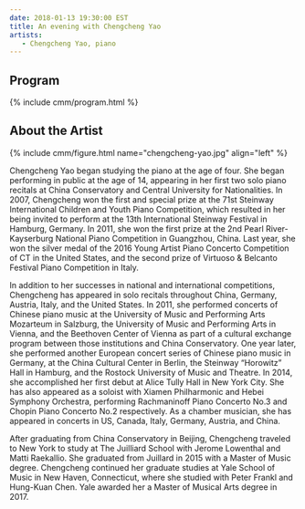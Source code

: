 ```yaml
---
date: 2018-01-13 19:30:00 EST
title: An evening with Chengcheng Yao
artists: 
   - Chengcheng Yao, piano
---
```


## Program

{% include cmm/program.html %}

## About the Artist

{% include cmm/figure.html name="chengcheng-yao.jpg" align="left" %}

Chengcheng Yao began studying the piano at the age of four. She began performing in public
at the age of 14, appearing in her first two solo piano recitals at China Conservatory and
Central University for Nationalities. In 2007, Chengcheng won the first and special prize at
the 71st Steinway International Children and Youth Piano Competition, which resulted in her
being invited to perform at the 13th International Steinway Festival in Hamburg, Germany. In
2011, she won the first prize at the 2nd Pearl River-Kayserburg National Piano Competition
in Guangzhou, China. Last year, she won the silver medal of the 2016 Young Artist Piano
Concerto Competition of CT in the United States, and the second prize of Virtuoso & Belcanto
Festival Piano Competition in Italy.

In addition to her successes in national and international competitions, Chengcheng has
appeared in solo recitals throughout China, Germany, Austria, Italy, and the United States.
In 2011, she performed concerts of Chinese piano music at the University of Music and
Performing Arts Mozarteum in Salzburg, the University of Music and Performing Arts in
Vienna, and the Beethoven Center of Vienna as part of a cultural exchange program between
those institutions and China Conservatory. One year later, she performed another European
concert series of Chinese piano music in Germany, at the China Cultural Center in Berlin,
the Steinway “Horowitz” Hall in Hamburg, and the Rostock University of Music and Theatre. In
2014, she accomplished her first debut at Alice Tully Hall in New York City. She has also
appeared as a soloist with Xiamen Philharmonic and Hebei Symphony Orchestra, performing
Rachmaninoff Piano Concerto No.3 and Chopin Piano Concerto No.2 respectively. As a chamber
musician, she has appeared in concerts in US, Canada, Italy, Germany, Austria, and China.

After graduating from China Conservatory in Beijing, Chengcheng traveled to New York to
study at The Juilliard School with Jerome Lowenthal and Matti Raekallio. She graduated from
Juillard in 2015 with a Master of Music degree. Chengcheng continued her graduate studies at
Yale School of Music in New Haven, Connecticut, where she studied with Peter Frankl and
Hung-Kuan Chen. Yale awarded her a Master of Musical Arts degree in 2017.
